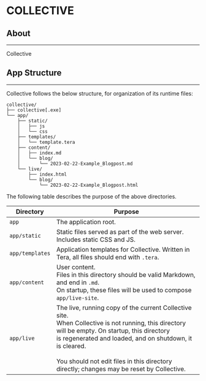 # COLLECTIVE


## About

---
Collective 

## App Structure

---
Collective follows the below structure, for organization of its runtime files:

```
collective/
├── collective[.exe]
└── app/
    ├── static/
    │   ├── js
    │   └── css
    ├── templates/
    │   └── template.tera
    ├── content/
    │   ├── index.md
    │   └── blog/
    │       └── 2023-02-22-Example_Blogpost.md
    └── live/
        ├── index.html
        └── blog/
            └── 2023-02-22-Example_Blogpost.html

```

The following table describes the purpose of the above directories.

| Directory       | Purpose                                                                                                                                                                                                                                                                                                           |
|-----------------|-------------------------------------------------------------------------------------------------------------------------------------------------------------------------------------------------------------------------------------------------------------------------------------------------------------------|
| `app`           | The application root.                                                                                                                                                                                                                                                                                             |
| `app/static`    | Static files served as part of the web server. Includes static CSS and JS.                                                                                                                                                                                                                                        |
| `app/templates` | Application templates for Collective. Written in Tera, all files should end with `.tera`.                                                                                                                                                                                                                         |
| `app/content`   | User content.<br>Files in this directory should be valid Markdown, and end in `.md`.<br>On startup, these files will be used to compose `app/live-site`.                                                                                                                                                          |
| `app/live` | The live, running copy of the current Collective site.<br>When Collective is not running, this directory will be empty. On startup, this directory<br>is regenerated and loaded, and on shutdown, it is cleared.<br><br>You should not edit files in this directory directly; changes may be reset by Collective. |

